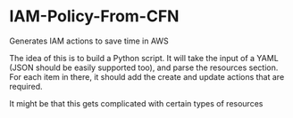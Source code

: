 # IAM-Policy-From-CFN
Generates IAM actions to save time in AWS

The idea of this is to build a Python script. It will take the input of a YAML (JSON should be easily supported too), and parse the resources section.
For each item in there, it should add the create and update actions that are required.

It might be that this gets complicated with certain types of resources
